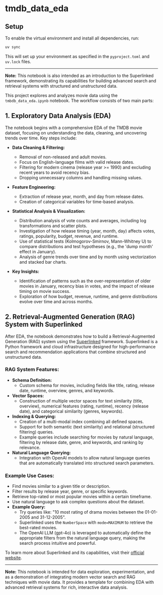 # tmdb_data_eda

## Setup

To enable the virtual environment and install all dependencies, run:

```bash
uv sync
```

This will set up your environment as specified in the `pyproject.toml` and `uv.lock` files.

---

**Note:** This notebook is also intended as an introduction to the Superlinked framework, demonstrating its capabilities for building advanced search and retrieval systems with structured and unstructured data.

This project explores and analyzes movie data using the `tmbdb_data_eda.ipynb` notebook. The workflow consists of two main parts:

## 1. Exploratory Data Analysis (EDA)
The notebook begins with a comprehensive EDA of the TMDB movie dataset, focusing on understanding the data, cleaning, and uncovering trends over time. Key steps include:

- **Data Cleaning & Filtering:**
  - Removal of non-released and adult movies.
  - Focus on English-language films with valid release dates.
  - Filtering for modern cinema (release year >= 1990) and excluding recent years to avoid recency bias.
  - Dropping unnecessary columns and handling missing values.

- **Feature Engineering:**
  - Extraction of release year, month, and day from release dates.
  - Creation of categorical variables for time-based analysis.

- **Statistical Analysis & Visualization:**
  - Distribution analysis of vote counts and averages, including log transformations and scatter plots.
  - Investigation of how release timing (year, month, day) affects votes, ratings, popularity, budget, revenue, and runtime.
  - Use of statistical tests (Kolmogorov-Smirnov, Mann-Whitney U) to compare distributions and test hypotheses (e.g., the 'dump month' effect in January).
  - Analysis of genre trends over time and by month using vectorization and stacked bar charts.

- **Key Insights:**
  - Identification of patterns such as the over-representation of older movies in January, recency bias in votes, and the impact of release timing on movie success.
  - Exploration of how budget, revenue, runtime, and genre distributions evolve over time and across months.

## 2. Retrieval-Augmented Generation (RAG) System with Superlinked
After EDA, the notebook demonstrates how to build a Retrieval-Augmented Generation (RAG) system using the [Superlinked](https://superlinked.com/) framework. Superlinked is a Python framework and cloud infrastructure designed for high-performance search and recommendation applications that combine structured and unstructured data.

### RAG System Features:
- **Schema Definition:**
  - Custom schema for movies, including fields like title, rating, release date, runtime, overview, genres, and keywords.
- **Vector Spaces:**
  - Construction of multiple vector spaces for text similarity (title, overview), numerical features (rating, runtime), recency (release date), and categorical similarity (genres, keywords).
- **Indexing & Querying:**
  - Creation of a multi-modal index combining all defined spaces.
  - Support for both semantic (text similarity) and relational (structured filtering) queries.
  - Example queries include searching for movies by natural language, filtering by release date, genre, and keywords, and ranking by relevance.
- **Natural Language Querying:**
  - Integration with OpenAI models to allow natural language queries that are automatically translated into structured search parameters.

### Example Use Cases:
- Find movies similar to a given title or description.
- Filter results by release year, genre, or specific keywords.
- Retrieve top-rated or most popular movies within a certain timeframe.
- Use natural language to ask complex questions about the dataset.
- **Example Query:**
  - Try queries like: "10 most rating of drama movies between the 01-01-2005 and 31-12-2005".
  - Superlinked uses the `NumberSpace` with `mode=MAXIMUM` to retrieve the best-rated movies.
  - The OpenAI LLM (gpt-4o) is leveraged to automatically define the appropriate filters from the natural language query, making the search process intuitive and powerful.

To learn more about Superlinked and its capabilities, visit their [official website](https://superlinked.com/).

---

**Note:** This notebook is intended for data exploration, experimentation, and as a demonstration of integrating modern vector search and RAG techniques with movie data. It provides a template for combining EDA with advanced retrieval systems for rich, interactive data analysis.

